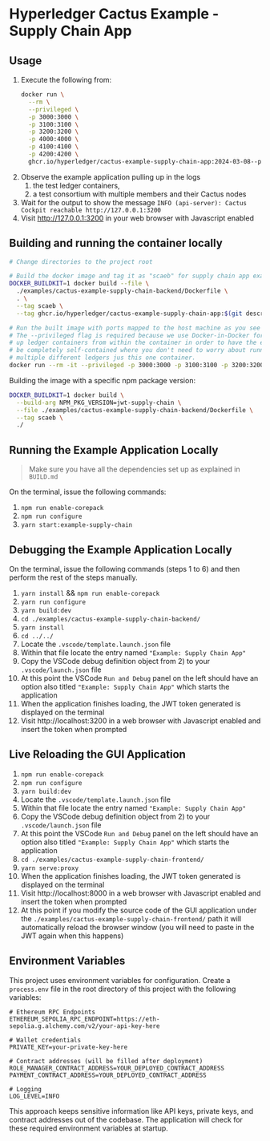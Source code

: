 # Hyperledger Cactus Example - Supply Chain App

## Usage

1. Execute the following from:
   ```sh
   docker run \
     --rm \
     --privileged \
     -p 3000:3000 \
     -p 3100:3100 \
     -p 3200:3200 \
     -p 4000:4000 \
     -p 4100:4100 \
     -p 4200:4200 \
     ghcr.io/hyperledger/cactus-example-supply-chain-app:2024-03-08--pr-3059-1
   ```
2. Observe the example application pulling up in the logs
   1. the test ledger containers,
   2. a test consortium with multiple members and their Cactus nodes
3. Wait for the output to show the message `INFO (api-server): Cactus Cockpit reachable http://127.0.0.1:3200`
4. Visit http://127.0.0.1:3200 in your web browser with Javascript enabled

## Building and running the container locally

```sh
# Change directories to the project root

# Build the docker image and tag it as "scaeb" for supply chain app example backend
DOCKER_BUILDKIT=1 docker build --file \
  ./examples/cactus-example-supply-chain-backend/Dockerfile \
  . \
  --tag scaeb \
  --tag ghcr.io/hyperledger/cactus-example-supply-chain-app:$(git describe --contains --all HEAD | sed -r 's,/,-,g')_$(git rev-parse --short HEAD)_$(date -u +"%Y-%m-%dT%H-%M-%SZ")

# Run the built image with ports mapped to the host machine as you see fit
# The --privileged flag is required because we use Docker-in-Docker for pulling
# up ledger containers from within the container in order to have the example
# be completely self-contained where you don't need to worry about running
# multiple different ledgers jus this one container.
docker run --rm -it --privileged -p 3000:3000 -p 3100:3100 -p 3200:3200 -p 4000:4000 -p 4100:4100 -p 4200:4200 scaeb
```

Building the image with a specific npm package version:

```sh
DOCKER_BUILDKIT=1 docker build \
  --build-arg NPM_PKG_VERSION=jwt-supply-chain \
  --file ./examples/cactus-example-supply-chain-backend/Dockerfile \
  --tag scaeb \
  ./
```

## Running the Example Application Locally

> Make sure you have all the dependencies set up as explained in `BUILD.md`

On the terminal, issue the following commands:

1. `npm run enable-corepack`
2. `npm run configure`
3. `yarn start:example-supply-chain`

## Debugging the Example Application Locally

On the terminal, issue the following commands (steps 1 to 6) and then perform the rest of the steps manually.

1. `yarn install` && `npm run enable-corepack`
2. `yarn run configure`
3. `yarn build:dev`
4. `cd ./examples/cactus-example-supply-chain-backend/`
5. `yarn install`
6. `cd ../../`
7. Locate the `.vscode/template.launch.json` file
8. Within that file locate the entry named `"Example: Supply Chain App"`
9. Copy the VSCode debug definition object from 2) to your `.vscode/launch.json` file
10. At this point the VSCode `Run and Debug` panel on the left should have an option also titled `"Example: Supply Chain App"` which starts the application
11. When the application finishes loading, the JWT token generated is displayed on the terminal
12. Visit http://localhost:3200 in a web browser with Javascript enabled and insert the token when prompted

## Live Reloading the GUI Application

1. `npm run enable-corepack`
2. `npm run configure`
3. `yarn build:dev`
4. Locate the `.vscode/template.launch.json` file
5. Within that file locate the entry named `"Example: Supply Chain App"`
6. Copy the VSCode debug definition object from 2) to your `.vscode/launch.json` file
7. At this point the VSCode `Run and Debug` panel on the left should have an option also titled `"Example: Supply Chain App"` which starts the application
8. `cd ./examples/cactus-example-supply-chain-frontend/`
9. `yarn serve:proxy`
10. When the application finishes loading, the JWT token generated is displayed on the terminal
11. Visit http://localhost:8000 in a web browser with Javascript enabled and insert the token when prompted
12. At this point if you modify the source code of the GUI application under the `./examples/cactus-example-supply-chain-frontend/` path it will automatically reload the browser window (you will need to paste in the JWT again when this happens)

## Environment Variables

This project uses environment variables for configuration. Create a `process.env` file in the root directory of this project with the following variables:

```
# Ethereum RPC Endpoints
ETHEREUM_SEPOLIA_RPC_ENDPOINT=https://eth-sepolia.g.alchemy.com/v2/your-api-key-here

# Wallet credentials
PRIVATE_KEY=your-private-key-here

# Contract addresses (will be filled after deployment)
ROLE_MANAGER_CONTRACT_ADDRESS=YOUR_DEPLOYED_CONTRACT_ADDRESS
PAYMENT_CONTRACT_ADDRESS=YOUR_DEPLOYED_CONTRACT_ADDRESS

# Logging
LOG_LEVEL=INFO
```

This approach keeps sensitive information like API keys, private keys, and contract addresses out of the codebase. The application will check for these required environment variables at startup.
